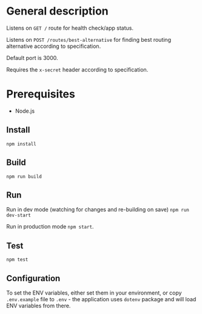 # General description

Listens on `GET /` route for health check/app status.

Listens on `POST /routes/best-alternative` for finding best routing alternative according to specification.

Default port is 3000.

Requires the `x-secret` header according to specification.

# Prerequisites

- Node.js

## Install

`npm install`

## Build

`npm run build`

## Run 

Run in dev mode (watching for changes and re-building on save) `npm run dev-start`

Run in production mode `npm start`.

## Test

`npm test`

## Configuration

To set the ENV variables, either set them in your environment, or copy `.env.example` file to `.env` - the application uses `dotenv` package and will load ENV variables from there.
